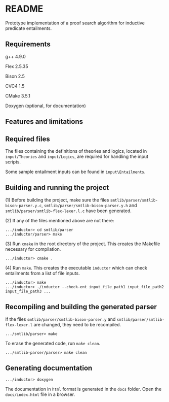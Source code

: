 # README #

Prototype implementation of a proof search algorithm for inductive predicate entailments.

## Requirements ##
g++ 4.9.0 

Flex 2.5.35

Bison 2.5

CVC4 1.5

CMake 3.5.1

Doxygen (optional, for documentation)

## Features and limitations ##


## Required files ##
The files containing the definitions of theories and logics, located in `input/Theories` and `input/Logics`, are required for handling the input scripts.

Some sample entailment inputs can be found in `input\Entailments`. 

## Building and running the project ##
(1) Before building the project, make sure the files `smtlib/parser/smtlib-bison-parser.y.c`, `smtlib/parser/smtlib-bison-parser.y.h` and `smtlib/parser/smtlib-flex-lexer.l.c` have been generated.

(2) If any of the files mentioned above are not there:
```
.../inductor> cd smtlib/parser
.../inductor/parser> make
```

(3) Run `cmake` in the root directory of the project. This creates the Makefile necessary for compilation.
```
.../inductor> cmake .
```

(4) Run `make`. This creates the executable `inductor` which can check entailments from a list of file inputs.
```
.../inductor> make
.../inductor> ./inductor --check-ent input_file_path1 input_file_path2 input_file_path3 ...
```

## Recompiling and building the generated parser ##
If the files `smtlib/parser/smtlib-bison-parser.y` and `smtlib/parser/smtlib-flex-lexer.l` are changed, they need to be recompiled.
```
.../smtlib/parser> make
```
To erase the generated code, run `make clean`.
```
.../smtlib-parser/parser> make clean
```

## Generating documentation ##
```
.../inductor> doxygen
```
The documentation in `html` format is generated in the `docs` folder. Open the `docs/index.html` file in a browser.
